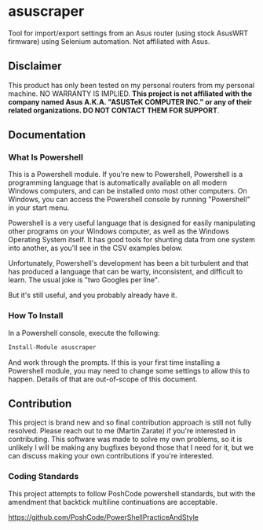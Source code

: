 # asuscraper

Tool for import/export settings from an Asus router (using stock AsusWRT
firmware) using Selenium automation.  Not affiliated with Asus.

## Disclaimer

This product has only been tested on my personal routers from my personal
machine.  NO WARRANTY IS IMPLIED.  **This project is not affiliated with the
company named Asus A.K.A. "ASUSTeK COMPUTER INC." or any of their related
organizations.  DO NOT CONTACT THEM FOR SUPPORT**.

## Documentation

### What Is Powershell 

This is a Powershell module. If you're new to Powershell, Powershell is a
programming language that is automatically available on all modern Windows
computers, and can be installed onto most other computers. On Windows, you can
access the Powershell console by running "Powershell" in your start menu.

Powershell is a very useful language that is designed for easily manipulating
other programs on your Windows computer, as well as the Windows Operating System
itself.  It has good tools for shunting data from one system into another, as
you'll see in the CSV examples below.

Unfortunately, Powershell's development has been a bit turbulent and that has
produced a language that can be warty, inconsistent, and difficult to learn.
The usual joke is "two Googles per line".

But it's still useful, and you probably already have it.

### How To Install

In a Powershell console, execute the following:

```ps
Install-Module asuscraper
```

And work through the prompts.  If this is your first time installing a
Powershell module, you may need to change some settings to allow this to happen.
Details of that are out-of-scope of this document.

## Contribution

This project is brand new and so final contribution approach is still not fully
resolved.  Please reach out to me (Martin Zarate) if you're interested in
contributing.  This software was made to solve my own problems, so it is
unlikely I will be making any bugfixes beyond those that I need for it, but we
can discuss making your own contributions if you're interested.

### Coding Standards

This project attempts to follow PoshCode powershell standards, but with the amendment that backtick multiline continuations are acceptable.

https://github.com/PoshCode/PowerShellPracticeAndStyle